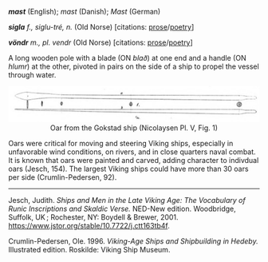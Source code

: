 **_mast_** (English); _mast_ (Danish); _Mast_ (German)


_**sigla** f., siglu-tré, n._ (Old Norse) [citations: [prose](https://onp.ku.dk/onp/onp.php?o68379)/[poetry](https://lexiconpoeticum.org/m.php?p=lemma&i=71792)]  

_**vöndr** m., pl. vendr_ (Old Norse) [citations: [prose](https://onp.ku.dk/onp/onp.php?o88498)/[poetry](https://lexiconpoeticum.org/m.php?p=lemma&i=95470)]

  A long wooden pole with a blade (ON _blað_) at one end and a handle (ON _hlumr_) at the other, pivoted in pairs on the side of a ship to propel the vessel through water.    

<div align="center">
  
  ![oar from Gokstad ship](../images/Oar_Gokstad.png)  
  Oar from the Gokstad ship (Nicolaysen Pl. V, Fig. 1)

</div>

  Oars were critical for moving and steering Viking ships, especially in unfavorable wind conditions, on rivers, and in close quarters naval combat. It is known that oars were painted and carved, adding character to indivdual oars (Jesch, 154).  The largest Viking ships could have more than 30 oars per side (Crumlin-Pedersen, 92).   

---

  Jesch, Judith. _Ships and Men in the Late Viking Age: The Vocabulary of Runic Inscriptions and Skaldic Verse._ NED-New edition. Woodbridge, Suffolk, UK ; Rochester, NY: 
Boydell & Brewer, 2001. https://www.jstor.org/stable/10.7722/j.ctt163tb4f.

  Crumlin-Pedersen, Ole. 1996. _Viking-Age Ships and Shipbuilding in Hedeby._ Illustrated edition. Roskilde: Viking Ship Museum.
